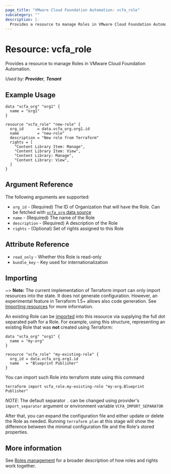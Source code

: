 ```yaml
---
page_title: "VMware Cloud Foundation Automation: vcfa_role"
subcategory: ""
description: |-
  Provides a resource to manage Roles in VMware Cloud Foundation Automation.
---
```


# Resource: vcfa_role

Provides a resource to manage Roles in VMware Cloud Foundation Automation.

_Used by: **Provider**, **Tenant**_

## Example Usage

```hcl
data "vcfa_org" "org1" {
  name = "org1"
}

resource "vcfa_role" "new-role" {
  org_id      = data.vcfa_org.org1.id
  name        = "new-role"
  description = "New role from Terraform"
  rights = [
    "Content Library Item: Manage",
    "Content Library Item: View",
    "Content Library: Manage",
    "Content Library: View",
  ]
}
```

## Argument Reference

The following arguments are supported:

- `org_id` - (Required) The ID of Organization that will have the Role. Can be fetched with [`vcfa_org` data source](/providers/vmware/vcfa/latest/docs/data-sources/org)
- `name` - (Required) The name of the Role
- `description` - (Required) A description of the Role
- `rights` - (Optional) Set of rights assigned to this Role

## Attribute Reference

- `read_only` - Whether this Role is read-only
- `bundle_key` - Key used for internationalization

## Importing

~> **Note:** The current implementation of Terraform import can only import resources into the
state. It does not generate configuration. However, an experimental feature in Terraform 1.5+ allows
also code generation. See [Importing resources][importing-resources] for more information.

An existing Role can be [imported][docs-import] into this resource via supplying the full dot separated path for a Role.
For example, using this structure, representing an existing Role that was **not** created using Terraform:

```hcl
data "vcfa_org" "org1" {
  name = "my-org"
}

resource "vcfa_role" "my-existing-role" {
  org_id = data.vcfa_org.org1.id
  name   = "Blueprint Publisher"
}
```

You can import such Role into terraform state using this command

```
terraform import vcfa_role.my-existing-role "my-org.Blueprint Publisher"
```

_NOTE_: The default separator `.` can be changed using provider's `import_separator` argument or environment variable `VCFA_IMPORT_SEPARATOR`

After that, you can expand the configuration file and either update or delete the Role as needed. Running `terraform plan`
at this stage will show the difference between the minimal configuration file and the Role's stored properties.

[docs-import]: https://www.terraform.io/docs/import
[importing-resources]: /providers/vmware/vcfa/latest/docs/guides/importing_resources

## More information

See [Roles management](/providers/vmware/vcfa/latest/docs/guides/roles_management) for a broader description of how roles and
rights work together.
